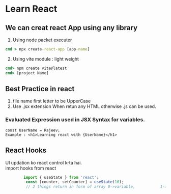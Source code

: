 # Learn React
## We can creat react App using any library
1. Using node packet executer
```cmd
cmd > npx create-react-app [app-name]
```

2. Using vite module : light weight
```cmd
cmd> npm create vite@latest
cmd> [project Name]
```
## Best Practice in react
1. file name first letter to be UpperCase
2. Use .jsx extension When retun any HTML otherwise .js can be used.

### Evaluated Expression used in JSX Syntax for variables.
    const UserName = Rajeev;
    Example : <h1>Learning react with {UserName}</h1>

## React Hooks
UI updation ko react control krta hai.<br/>
import hooks from react <br/>
```jsx
        import { useState } from 'react';
         const [counter, setCounter] = useState(10); 
         // 2 things return in form of array 0->variable,           1->Method
```
